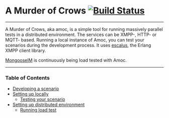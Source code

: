 # A Murder of Crows [![Build Status](https://travis-ci.org/esl/amoc.svg?branch=master)](https://travis-ci.org/esl/amoc)

----------------------------------------------------------------------------------------------
A Murder of Crows, aka amoc, is a simple tool for  running massively parallel tests in a distributed environment. The services can be XMPP-, HTTP- or MQTT- based.
Running a local instance of Amoc, you can test your scenarios during the development process. It uses [escalus](https://github.com/esl/escalus), the Erlang XMPP client library.

[MongooseIM](https://github.com/esl/MongooseIM) is continuously being load tested with Amoc.

---------------------------------------------------------------------
### Table of Contents
- [Developing a scenario](#running-on-localhost)
- [Setting up locally](#local)
	- [Testing your scenario](#local-run)
- [Setting up distributed environment](#locally)
	- [Running load test](#distributed)
